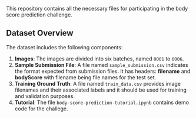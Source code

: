 This repository contains all the necessary files for participating in the body score prediction challenge.

## Dataset Overview

The dataset includes the following components:

1. **Images**: The images are divided into six batches, named `0001` to `0006`.
2. **Sample Submission File**: A file named `sample_submission.csv` indicates the format expected from submission files. It has headers: **filename** and **bodyScore** with filename being file names for the test set.
3. **Training Ground Truth**: A file named `train_data.csv` provides image filenames and their associated labels and it should be used for training and validation purposes.
4. **Tutorial**: The file `body-score-prediction-tutorial.ipynb` contains demo code for the challege.
